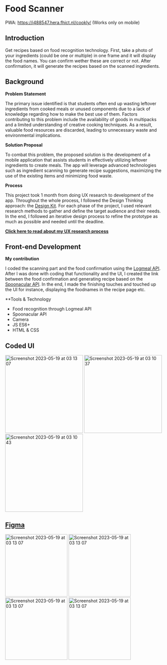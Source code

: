 # Food Scanner
PWA: https://i488547.hera.fhict.nl/cookly/ (Works only on mobile)

## Introduction 

Get recipes based on food recognition technology. First, take a photo of your ingredients (could be one or multiple) in one frame and it will display the food names. You can confirm wether these are correct or not. After confirmation, it will generate the recipes based on the scanned ingredients.

## Background

**Problem Statement**

The primary issue identified is that students often end up wasting leftover ingredients from cooked meals or unused components due to a lack of knowledge regarding how to make the best use of them. Factors contributing to this problem include the availability of goods in multipacks and a limited understanding of creative cooking techniques. As a result, valuable food resources are discarded, leading to unnecessary waste and environmental implications.

**Solution Proposal**

To combat this problem, the proposed solution is the development of a mobile application that assists students in effectively utilizing leftover ingredients to create meals. The app will leverage advanced technologies such as ingredient scanning to generate recipe suggestions, maximizing the use of the existing items and minimizing food waste.

**Process**

This project took 1 month from doing UX research to development of the app. Throughout the whole process, I followed the Design Thinking approach: the [Design Kit](https://www.designkit.org/). For each phase of the project, I used relevant research methods to gather and define the target audience and their needs. In the end, I followed an iterative design process to refine the prototype as much as possible and needed until the deadline. 

**[Click here to read about my UX research process](https://portfolio.drieam.app/s/GuxUr36X/SSx2MzUEo5h3FFCSx2J8gDuX)**

## Front-end Development 

**My contribution**

I coded the scanning part and the food confirmation using the [Logmeal API](https://logmeal.es/). After I was done with coding that functionality and the UI, I created the link between the food confirmation and generating recipe based on the [Spoonacular API](https://spoonacular.com/food-api). In the end, I made the finishing touches and touched up the UI for instance, displaying the foodnames in the recipe page etc.

**Tools & Technology

- Food recognition through Logmeal API 
- Spoonacular API
- Camera
- JS ES6+
- HTML & CSS

## Coded UI

<img width="250" alt="Screenshot 2023-05-19 at 03 13 07" src="https://github.com/mendaayy/Food-Scanner-AR/assets/122844229/141eed3d-f04f-46c3-9474-8c1da89bd9c7">
<img width="250" alt="Screenshot 2023-05-19 at 03 10 37" src="https://github.com/mendaayy/Food-Scanner-AR/assets/122844229/0faec8d1-a80f-4149-9636-0924bb89f9fe">
<img width="250" alt="Screenshot 2023-05-19 at 03 10 43" src="https://github.com/mendaayy/Food-Scanner-AR/assets/122844229/f9ae3e98-7114-49d1-8bb6-b107b2d1ae71">

## [Figma](https://www.figma.com/file/OFEzEYEFR3MK2Xn8fe6nAf/Food-scanner-app?type=design&node-id=0%3A1&t=2BPq5BfGJL6HH1be-1)

<img width="200" alt="Screenshot 2023-05-19 at 03 13 07" src="https://github.com/mendaayy/Food-Scanner-AR/assets/122844229/4f05982a-7a2f-4d94-9f4d-abe9ba5d57f6">
<img width="200" alt="Screenshot 2023-05-19 at 03 13 07" src="https://github.com/mendaayy/Food-Scanner-AR/assets/122844229/7fcf68fd-e9c1-4b83-84ad-ace43c490f57">
<img width="200" alt="Screenshot 2023-05-19 at 03 13 07" src="https://github.com/mendaayy/Food-Scanner-AR/assets/122844229/6987206d-eb31-4140-99f4-ad418dc4d014">
<img width="200" alt="Screenshot 2023-05-19 at 03 13 07" src="https://github.com/mendaayy/Food-Scanner-AR/assets/122844229/f2e47946-3de8-4052-b1d0-15ad6beca46e">


